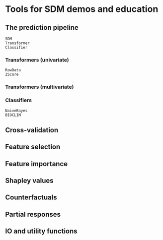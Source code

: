 # Tools for SDM demos and education

## The prediction pipeline

```@docs
SDM
Transformer
Classifier
```

### Transformers (univariate)

```@docs
RawData
ZScore
```

### Transformers (multivariate)

### Classifiers

```@docs
NaiveBayes
BIOCLIM
```

## Cross-validation

## Feature selection

## Feature importance

## Shapley values

## Counterfactuals

## Partial responses

## IO and utility functions
